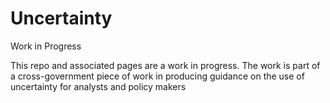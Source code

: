 # Uncertainty
Work in Progress

This repo and associated pages are a work in progress. The work is part of a cross-government piece of work in producing guidance on the use of uncertainty for analysts and policy makers
